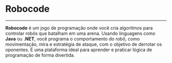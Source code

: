 # Robocode

---

**Robocode** é um jogo de programação onde você cria algoritmos para controlar robôs que batalham em uma arena. Usando linguagens como **Java** ou **.NET**, você programa o comportamento do robô, como movimentação, mira e estratégia de ataque, com o objetivo de derrotar os oponentes. É uma plataforma ideal para aprender e praticar lógica de programação de forma divertida.
